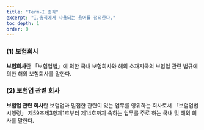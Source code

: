 ```yaml
---
title: "Term-I.총칙"
excerpt: "I.총칙에서 사용되는 용어를 정의한다."
toc_depth: 1
order: 0
---
```


### (1) 보험회사
**보험회사**란 「보험업법」에 의한 국내 보험회사와 해외 소재지국의 보험업 관련 법규에 의한 해외 보험회사를 말한다.
### (2) 보험업 관련 회사  
**보험업 관련 회사**란 보험업과 밀접한 관련이 있는 업무를 영위하는 회사로서 「보험업법 시행령」 제59조제3항제1호부터 제14호까지 속하는 업무를 주로 하는 국내 및 해외 회사를 말한다.

